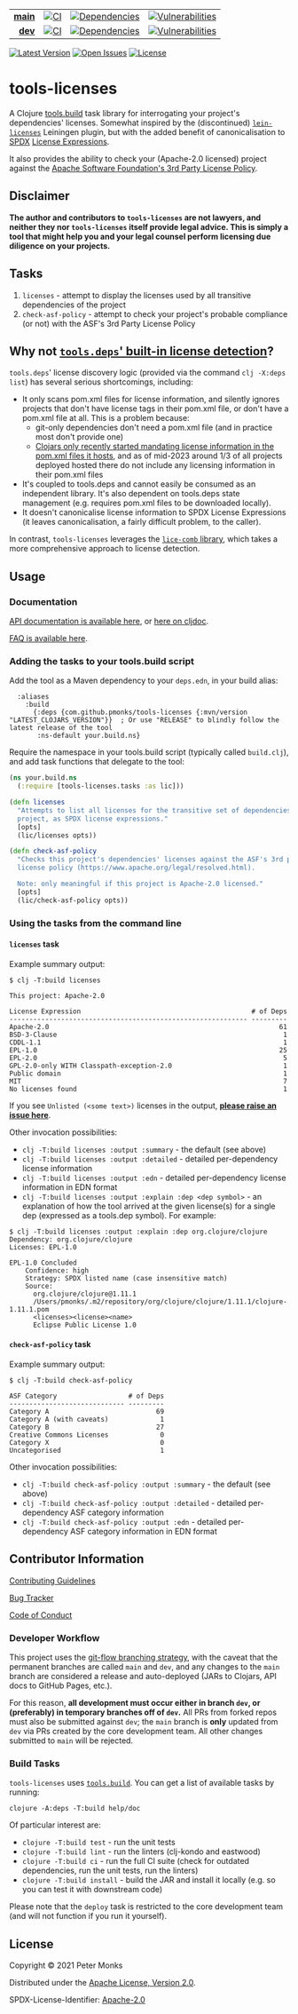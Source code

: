 | | | | |
|---:|:---:|:---:|:---:|
| [**main**](https://github.com/pmonks/tools-licenses/tree/main) | [![CI](https://github.com/pmonks/tools-licenses/workflows/CI/badge.svg?branch=main)](https://github.com/pmonks/tools-licenses/actions?query=workflow%3ACI+branch%3Amain) | [![Dependencies](https://github.com/pmonks/tools-licenses/workflows/dependencies/badge.svg?branch=main)](https://github.com/pmonks/tools-licenses/actions?query=workflow%3Adependencies+branch%3Amain) | [![Vulnerabilities](https://github.com/pmonks/lice-comb/workflows/vulnerabilities/badge.svg?branch=main)](https://pmonks.github.io/tools-licenses/nvd/dependency-check-report.html) |
| [**dev**](https://github.com/pmonks/tools-licenses/tree/dev) | [![CI](https://github.com/pmonks/tools-licenses/workflows/CI/badge.svg?branch=dev)](https://github.com/pmonks/tools-licenses/actions?query=workflow%3ACI+branch%3Adev) | [![Dependencies](https://github.com/pmonks/tools-licenses/workflows/dependencies/badge.svg?branch=dev)](https://github.com/pmonks/tools-licenses/actions?query=workflow%3Adependencies+branch%3Adev) | [![Vulnerabilities](https://github.com/pmonks/lice-comb/workflows/vulnerabilities/badge.svg?branch=dev)](https://github.com/pmonks/tools-licenses/actions?query=workflow%3Avulnerabilities+branch%3Adev) |

[![Latest Version](https://img.shields.io/clojars/v/com.github.pmonks/tools-licenses)](https://clojars.org/com.github.pmonks/tools-licenses/) [![Open Issues](https://img.shields.io/github/issues/pmonks/tools-licenses.svg)](https://github.com/pmonks/tools-licenses/issues) [![License](https://img.shields.io/github/license/pmonks/tools-licenses.svg)](https://github.com/pmonks/tools-licenses/blob/main/LICENSE)


# tools-licenses

A Clojure [tools.build](https://github.com/clojure/tools.build) task library for interrogating your project's dependencies' licenses.  Somewhat inspired by the (discontinued) [`lein-licenses`](https://github.com/technomancy/lein-licenses/) Leiningen plugin, but with the added benefit of canonicalisation to [SPDX](https://spdx.dev/) [License Expressions](https://spdx.github.io/spdx-spec/v2.3/SPDX-license-expressions/).

It also provides the ability to check your (Apache-2.0 licensed) project against the [Apache Software Foundation's 3rd Party License Policy](https://www.apache.org/legal/resolved.html).

## Disclaimer

**The author and contributors to `tools-licenses` are not lawyers, and neither they nor `tools-licenses` itself provide legal advice. This is simply a tool that might help you and your legal counsel perform licensing due diligence on your projects.**

## Tasks

1. `licenses` - attempt to display the licenses used by all transitive dependencies of the project
2. `check-asf-policy` - attempt to check your project's probable compliance (or not) with the ASF's 3rd Party License Policy

## Why not [`tools.deps`' built-in license detection](https://clojure.org/reference/deps_and_cli#_other_programs)?

`tools.deps`' license discovery logic (provided via the command `clj -X:deps list`) has several serious shortcomings, including:

* It only scans pom.xml files for license information, and silently ignores projects that don't have license tags in their pom.xml file, or don't have a pom.xml file at all. This is a problem because:
  * git-only dependencies don't need a pom.xml file (and in practice most don't provide one)
  * [Clojars only recently started mandating license information in the pom.xml files it hosts](https://github.com/clojars/clojars-web/issues/873), and as of mid-2023 around 1/3 of all projects deployed hosted there do not include any licensing information in their pom.xml files
* It's coupled to tools.deps and cannot easily be consumed as an independent library. It's also dependent on tools.deps state management (e.g. requires pom.xml files to be downloaded locally).
* It doesn't canonicalise license information to SPDX License Expressions (it leaves canonicalisation, a fairly difficult problem, to the caller).

In contrast, `tools-licenses` leverages the [`lice-comb` library](https://github.com/pmonks/lice-comb), which takes a more comprehensive approach to license detection.

## Usage

### Documentation

[API documentation is available here](https://pmonks.github.io/tools-licenses/), or [here on cljdoc](https://cljdoc.org/d/com.github.pmonks/tools-licenses/).

[FAQ is available here](https://github.com/pmonks/tools-licenses/wiki/FAQ).

### Adding the tasks to your tools.build script

Add the tool as a Maven dependency to your `deps.edn`, in your build alias:

```edn
  :aliases
    :build
      {:deps {com.github.pmonks/tools-licenses {:mvn/version "LATEST_CLOJARS_VERSION"}}  ; Or use "RELEASE" to blindly follow the latest release of the tool
       :ns-default your.build.ns}
```

Require the namespace in your tools.build script (typically called `build.clj`), and add task functions that delegate to the tool:

```clojure
(ns your.build.ns
  (:require [tools-licenses.tasks :as lic]))

(defn licenses
  "Attempts to list all licenses for the transitive set of dependencies of the
  project, as SPDX license expressions."
  [opts]
  (lic/licenses opts))

(defn check-asf-policy
  "Checks this project's dependencies' licenses against the ASF's 3rd party
  license policy (https://www.apache.org/legal/resolved.html).

  Note: only meaningful if this project is Apache-2.0 licensed."
  [opts]
  (lic/check-asf-policy opts))
```

### Using the tasks from the command line

#### `licenses` task

Example summary output:

```
$ clj -T:build licenses

This project: Apache-2.0

License Expression                                           # of Deps
------------------------------------------------------------ ---------
Apache-2.0                                                          61
BSD-3-Clause                                                         1
CDDL-1.1                                                             1
EPL-1.0                                                             25
EPL-2.0                                                              5
GPL-2.0-only WITH Classpath-exception-2.0                            1
Public domain                                                        1
MIT                                                                  7
No licenses found                                                    1
```

If you see `Unlisted (<some text>)` licenses in the output, **[please raise an issue here](https://github.com/pmonks/lice-comb/issues/new?assignees=pmonks&labels=unknown+licenses&template=Unknown_licenses.md)**.

Other invocation possibilities:
* `clj -T:build licenses :output :summary` - the default (see above)
* `clj -T:build licenses :output :detailed` - detailed per-dependency license information
* `clj -T:build licenses :output :edn` - detailed per-dependency license information in EDN format
* `clj -T:build licenses :output :explain :dep <dep symbol>` - an explanation of how the tool arrived at the given license(s) for a single dep (expressed as a tools.dep symbol). For example:

```
$ clj -T:build licenses :output :explain :dep org.clojure/clojure
Dependency: org.clojure/clojure
Licenses: EPL-1.0

EPL-1.0 Concluded
    Confidence: high
    Strategy: SPDX listed name (case insensitive match)
    Source:
      org.clojure/clojure@1.11.1
      /Users/pmonks/.m2/repository/org/clojure/clojure/1.11.1/clojure-1.11.1.pom
      <licenses><license><name>
      Eclipse Public License 1.0
```

#### `check-asf-policy` task

Example summary output:

```
$ clj -T:build check-asf-policy

ASF Category                  # of Deps
----------------------------- ---------
Category A                           69
Category A (with caveats)             1
Category B                           27
Creative Commons Licenses             0
Category X                            0
Uncategorised                         1
```

Other invocation possibilities:
* `clj -T:build check-asf-policy :output :summary` - the default (see above)
* `clj -T:build check-asf-policy :output :detailed` - detailed per-dependency ASF category information
* `clj -T:build check-asf-policy :output :edn` - detailed per-dependency ASF category information in EDN format

## Contributor Information

[Contributing Guidelines](https://github.com/pmonks/tools-licenses/blob/main/.github/CONTRIBUTING.md)

[Bug Tracker](https://github.com/pmonks/tools-licenses/issues)

[Code of Conduct](https://github.com/pmonks/tools-licenses/blob/main/.github/CODE_OF_CONDUCT.md)

### Developer Workflow

This project uses the [git-flow branching strategy](https://nvie.com/posts/a-successful-git-branching-model/), with the caveat that the permanent branches are called `main` and `dev`, and any changes to the `main` branch are considered a release and auto-deployed (JARs to Clojars, API docs to GitHub Pages, etc.).

For this reason, **all development must occur either in branch `dev`, or (preferably) in temporary branches off of `dev`.**  All PRs from forked repos must also be submitted against `dev`; the `main` branch is **only** updated from `dev` via PRs created by the core development team.  All other changes submitted to `main` will be rejected.

### Build Tasks

`tools-licenses` uses [`tools.build`](https://clojure.org/guides/tools_build). You can get a list of available tasks by running:

```
clojure -A:deps -T:build help/doc
```

Of particular interest are:

* `clojure -T:build test` - run the unit tests
* `clojure -T:build lint` - run the linters (clj-kondo and eastwood)
* `clojure -T:build ci` - run the full CI suite (check for outdated dependencies, run the unit tests, run the linters)
* `clojure -T:build install` - build the JAR and install it locally (e.g. so you can test it with downstream code)

Please note that the `deploy` task is restricted to the core development team (and will not function if you run it yourself).

## License

Copyright © 2021 Peter Monks

Distributed under the [Apache License, Version 2.0](http://www.apache.org/licenses/LICENSE-2.0).

SPDX-License-Identifier: [Apache-2.0](https://spdx.org/licenses/Apache-2.0)

